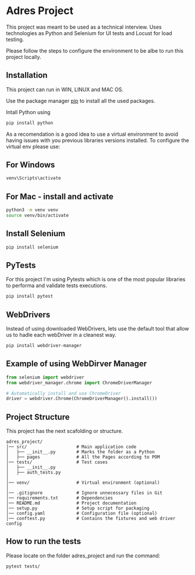 # Adres Project 

This project was meant to be used as a technical interview. Uses technologies as Python and Selenium for UI tests and Locust for load testing. 

Please follow the steps to configure the environment to be albe to run this project locally. 

## Installation

This project can run in WIN, LINUX and MAC OS.

Use the package manager [pip](https://pip.pypa.io/en/stable/) to install all the used packages.

Intall Python using 

```bash
pip install python
```

As a recomendation is a good idea to use a virtual environment to avoid having issues with you previous libraries versions installed. 
To configure the virtual env please use: 

## For Windows 
```bash
venv\Scripts\activate
```

## For Mac - install and activate
```bash
python3 -m venv venv
source venv/bin/activate
```
## Install Selenium 
```bash
pip install selenium
```

## PyTests
For this project I'm using Pytests which is one of the most popular libraries to performa and validate tests executions. 
```bash
pip install pytest
```


## WebDrivers
Instead of using downloaded WebDrivers, lets use the default tool that allow us to hadle each webDriver in a cleanest way. 

```bash
pip install webdriver-manager
```


## Example of using WebDirver Manager

```python
from selenium import webdriver
from webdriver_manager.chrome import ChromeDriverManager

# Automatically install and use ChromeDriver
driver = webdriver.Chrome(ChromeDriverManager().install())
```
## Project Structure
This project has the next scafolding or structure.
```
adres_project/
│── src/                   # Main application code
│   ├── __init__.py        # Marks the folder as a Python
│   ├── pages              # All the Pages according to POM
│── tests/                 # Test cases
│   ├── __init__.py
│   ├── auth_tests.py
│
│── venv/                  # Virtual environment (optional)
│
│── .gitignore             # Ignore unnecessary files in Git
│── requirements.txt       # Dependencies
│── README.md              # Project documentation
│── setup.py               # Setup script for packaging
│── config.yaml            # Configuration file (optional)
│── conftest.py            # Contains the fixtures and web driver config
```


## How to run the tests
Please locate on the folder adres_project and run the command: 

```bash
pytest tests/
```